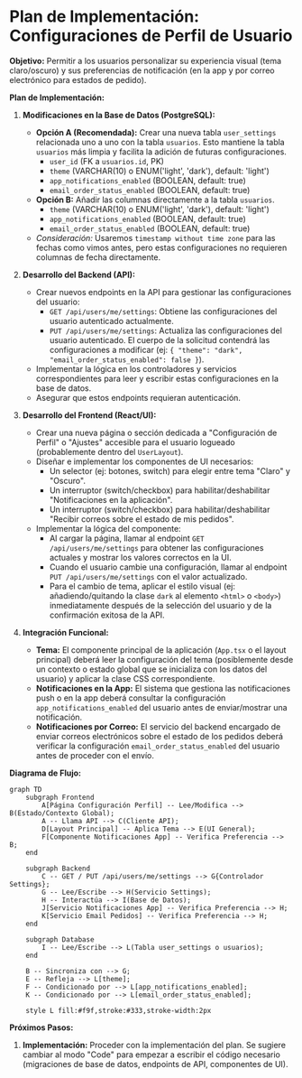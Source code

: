 # Plan de Implementación: Configuraciones de Perfil de Usuario

**Objetivo:** Permitir a los usuarios personalizar su experiencia visual (tema claro/oscuro) y sus preferencias de notificación (en la app y por correo electrónico para estados de pedido).

**Plan de Implementación:**

1.  **Modificaciones en la Base de Datos (PostgreSQL):**
    *   **Opción A (Recomendada):** Crear una nueva tabla `user_settings` relacionada uno a uno con la tabla `usuarios`. Esto mantiene la tabla `usuarios` más limpia y facilita la adición de futuras configuraciones.
        *   `user_id` (FK a `usuarios.id`, PK)
        *   `theme` (VARCHAR(10) o ENUM('light', 'dark'), default: 'light')
        *   `app_notifications_enabled` (BOOLEAN, default: true)
        *   `email_order_status_enabled` (BOOLEAN, default: true)
    *   **Opción B:** Añadir las columnas directamente a la tabla `usuarios`.
        *   `theme` (VARCHAR(10) o ENUM('light', 'dark'), default: 'light')
        *   `app_notifications_enabled` (BOOLEAN, default: true)
        *   `email_order_status_enabled` (BOOLEAN, default: true)
    *   *Consideración:* Usaremos `timestamp without time zone` para las fechas como vimos antes, pero estas configuraciones no requieren columnas de fecha directamente.

2.  **Desarrollo del Backend (API):**
    *   Crear nuevos endpoints en la API para gestionar las configuraciones del usuario:
        *   `GET /api/users/me/settings`: Obtiene las configuraciones del usuario autenticado actualmente.
        *   `PUT /api/users/me/settings`: Actualiza las configuraciones del usuario autenticado. El cuerpo de la solicitud contendrá las configuraciones a modificar (ej: `{ "theme": "dark", "email_order_status_enabled": false }`).
    *   Implementar la lógica en los controladores y servicios correspondientes para leer y escribir estas configuraciones en la base de datos.
    *   Asegurar que estos endpoints requieran autenticación.

3.  **Desarrollo del Frontend (React/UI):**
    *   Crear una nueva página o sección dedicada a "Configuración de Perfil" o "Ajustes" accesible para el usuario logueado (probablemente dentro del `UserLayout`).
    *   Diseñar e implementar los componentes de UI necesarios:
        *   Un selector (ej: botones, switch) para elegir entre tema "Claro" y "Oscuro".
        *   Un interruptor (switch/checkbox) para habilitar/deshabilitar "Notificaciones en la aplicación".
        *   Un interruptor (switch/checkbox) para habilitar/deshabilitar "Recibir correos sobre el estado de mis pedidos".
    *   Implementar la lógica del componente:
        *   Al cargar la página, llamar al endpoint `GET /api/users/me/settings` para obtener las configuraciones actuales y mostrar los valores correctos en la UI.
        *   Cuando el usuario cambie una configuración, llamar al endpoint `PUT /api/users/me/settings` con el valor actualizado.
        *   Para el cambio de tema, aplicar el estilo visual (ej: añadiendo/quitando la clase `dark` al elemento `<html>` o `<body>`) inmediatamente después de la selección del usuario y de la confirmación exitosa de la API.

4.  **Integración Funcional:**
    *   **Tema:** El componente principal de la aplicación (`App.tsx` o el layout principal) deberá leer la configuración del tema (posiblemente desde un contexto o estado global que se inicializa con los datos del usuario) y aplicar la clase CSS correspondiente.
    *   **Notificaciones en la App:** El sistema que gestiona las notificaciones push o en la app deberá consultar la configuración `app_notifications_enabled` del usuario antes de enviar/mostrar una notificación.
    *   **Notificaciones por Correo:** El servicio del backend encargado de enviar correos electrónicos sobre el estado de los pedidos deberá verificar la configuración `email_order_status_enabled` del usuario antes de proceder con el envío.

**Diagrama de Flujo:**

```mermaid
graph TD
    subgraph Frontend
        A[Página Configuración Perfil] -- Lee/Modifica --> B(Estado/Contexto Global);
        A -- Llama API --> C(Cliente API);
        D[Layout Principal] -- Aplica Tema --> E(UI General);
        F[Componente Notificaciones App] -- Verifica Preferencia --> B;
    end

    subgraph Backend
        C -- GET / PUT /api/users/me/settings --> G{Controlador Settings};
        G -- Lee/Escribe --> H(Servicio Settings);
        H -- Interactúa --> I(Base de Datos);
        J[Servicio Notificaciones App] -- Verifica Preferencia --> H;
        K[Servicio Email Pedidos] -- Verifica Preferencia --> H;
    end

    subgraph Database
        I -- Lee/Escribe --> L(Tabla user_settings o usuarios);
    end

    B -- Sincroniza con --> G;
    E -- Refleja --> L[theme];
    F -- Condicionado por --> L[app_notifications_enabled];
    K -- Condicionado por --> L[email_order_status_enabled];

    style L fill:#f9f,stroke:#333,stroke-width:2px

```

**Próximos Pasos:**

1.  **Implementación:** Proceder con la implementación del plan. Se sugiere cambiar al modo "Code" para empezar a escribir el código necesario (migraciones de base de datos, endpoints de API, componentes de UI).